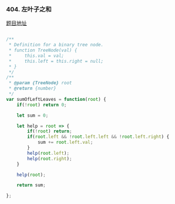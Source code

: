 ### 404. 左叶子之和

[题目地址](https://leetcode-cn.com/problems/sum-of-left-leaves/)

```javascript

/**
 * Definition for a binary tree node.
 * function TreeNode(val) {
 *     this.val = val;
 *     this.left = this.right = null;
 * }
 */
/**
 * @param {TreeNode} root
 * @return {number}
 */
var sumOfLeftLeaves = function(root) {
    if(!root) return 0;

    let sum = 0;

    let help = root => {
        if(!root) return;
        if(root.left && !root.left.left && !root.left.right) {
            sum += root.left.val;
        }
        help(root.left);
        help(root.right);
    }

    help(root);

    return sum;

};

```
